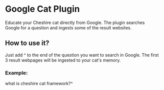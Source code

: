 # Google Cat Plugin
Educate your Cheshire cat directly from Google. The plugin searches Google for a question and ingests some of the result websites.

## How to use it?
Just add ^ to the end of the question you want to search in Google. The first 3 result webpages will be ingested to your cat's memory.
### Example:
what is cheshire cat framework?^

